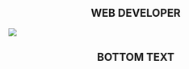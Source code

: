 <h2 style="text-align:center">WEB DEVELOPER</h2>
<img src="https://blog.bridgemanimages.com/hs-fs/hubfs/Imported_Blog_Media/mao-poster-revolution1-600x414-1.jpg?width=600&height=414&name=mao-poster-revolution1-600x414-1.jpg">
<h2 style="text-align:center">BOTTOM TEXT</h2>
